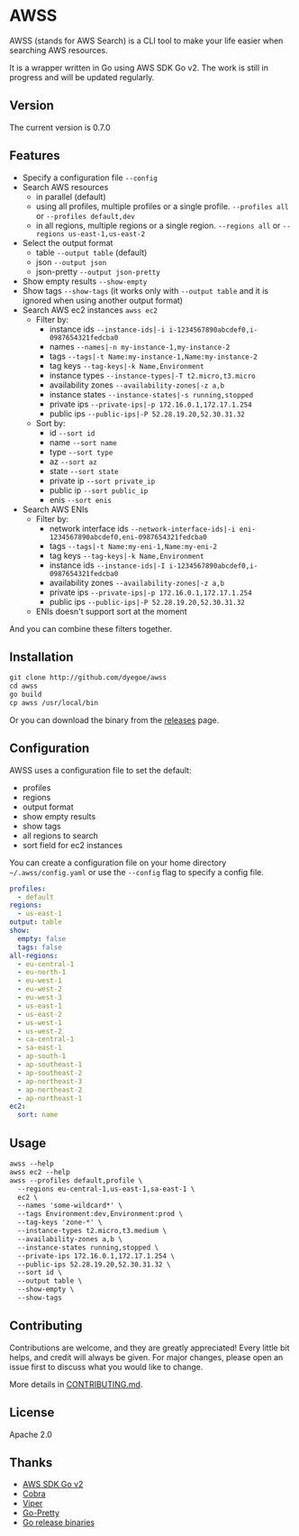 # AWSS

AWSS (stands for AWS Search) is a CLI tool to make your life easier when searching AWS resources.

It is a wrapper written in Go using AWS SDK Go v2. The work is still in progress and will be updated regularly.

## Version

<!-- Do not forget to update version on commands/commands.go Version -->
The current version is 0.7.0

## Features

- Specify a configuration file `--config`
- Search AWS resources
  - in parallel (default)
  - using all profiles, multiple profiles or a single profile. `--profiles all` or `--profiles default,dev`
  - in all regions, multiple regions or a single region. `--regions all` or `--regions us-east-1,us-east-2`
- Select the output format
  - table `--output table` (default)
  - json `--output json`
  - json-pretty `--output json-pretty`
- Show empty results `--show-empty`
- Show tags `--show-tags` (it works only with `--output table` and it is ignored when using another output format)
- Search AWS ec2 instances `awss ec2`
  - Filter by:
    - instance ids `--instance-ids|-i i-1234567890abcdef0,i-0987654321fedcba0`
    - names `--names|-n my-instance-1,my-instance-2`
    - tags `--tags|-t Name:my-instance-1,Name:my-instance-2`
    - tag keys `--tag-keys|-k Name,Environment`
    - instance types `--instance-types|-T t2.micro,t3.micro`
    - availability zones `--availability-zones|-z a,b`
    - instance states `--instance-states|-s running,stopped`
    - private ips `--private-ips|-p 172.16.0.1,172.17.1.254`
    - public ips `--public-ips|-P 52.28.19.20,52.30.31.32`
  - Sort by:
    - id `--sort id`
    - name `--sort name`
    - type `--sort type`
    - az `--sort az`
    - state `--sort state`
    - private ip `--sort private_ip`
    - public ip `--sort public_ip`
    - enis `--sort enis`
- Search AWS ENIs
  - Filter by:
    - network interface ids `--network-interface-ids|-i eni-1234567890abcdef0,eni-0987654321fedcba0`
    - tags `--tags|-t Name:my-eni-1,Name:my-eni-2`
    - tag keys `--tag-keys|-k Name,Environment`
    - instance ids `--instance-ids|-I i-1234567890abcdef0,i-0987654321fedcba0`
    - availability zones `--availability-zones|-z a,b`
    - private ips `--private-ips|-p 172.16.0.1,172.17.1.254`
    - public ips `--public-ips|-P 52.28.19.20,52.30.31.32`
  - ENIs doesn't support sort at the moment

And you can combine these filters together.

## Installation

```txt
git clone http://github.com/dyegoe/awss
cd awss
go build
cp awss /usr/local/bin
```

Or you can download the binary from the [releases](https://github.com/dyegoe/awss/releases) page.

## Configuration

AWSS uses a configuration file to set the default:

- profiles
- regions
- output format
- show empty results
- show tags
- all regions to search
- sort field for ec2 instances

You can create a configuration file on your home directory `~/.awss/config.yaml` or use the `--config` flag to specify a config file.

```yaml
profiles:
  - default
regions:
  - us-east-1
output: table
show:
  empty: false
  tags: false
all-regions:
  - eu-central-1
  - eu-north-1
  - eu-west-1
  - eu-west-2
  - eu-west-3
  - us-east-1
  - us-east-2
  - us-west-1
  - us-west-2
  - ca-central-1
  - sa-east-1
  - ap-south-1
  - ap-southeast-1
  - ap-southeast-2
  - ap-northeast-3
  - ap-northeast-2
  - ap-northeast-1
ec2:
  sort: name
```

## Usage

```txt
awss --help
awss ec2 --help
awss --profiles default,profile \
  --regions eu-central-1,us-east-1,sa-east-1 \
  ec2 \
  --names 'some-wildcard*' \
  --tags Environment:dev,Environment:prod \
  --tag-keys 'zone-*' \
  --instance-types t2.micro,t3.medium \
  --availability-zones a,b \
  --instance-states running,stopped \
  --private-ips 172.16.0.1,172.17.1.254 \
  --public-ips 52.28.19.20,52.30.31.32 \
  --sort id \
  --output table \
  --show-empty \
  --show-tags
```

## Contributing

Contributions are welcome, and they are greatly appreciated! Every little bit helps, and credit will always be given. For major changes, please open an issue first to discuss what you would like to change.

More details in [CONTRIBUTING.md](CONTRIBUTING.md).

## License

Apache 2.0

## Thanks

- [AWS SDK Go v2](https://github.com/aws/aws-sdk-go-v2)
- [Cobra](https://github.com/spf13/cobra)
- [Viper](https://github.com/spf13/viper)
- [Go-Pretty](https://github.com/jedib0t/go-pretty)
- [Go release binaries](https://github.com/marketplace/actions/go-release-binaries)
